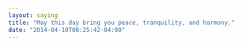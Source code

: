 ```yaml
---
layout: saying
title: "May this day bring you peace, tranquility, and harmony."
date: "2014-04-10T00:25:42-04:00"
---
```

